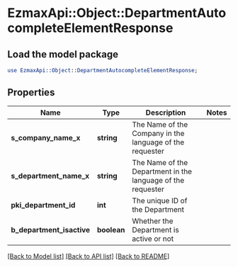 # EzmaxApi::Object::DepartmentAutocompleteElementResponse

## Load the model package
```perl
use EzmaxApi::Object::DepartmentAutocompleteElementResponse;
```

## Properties
Name | Type | Description | Notes
------------ | ------------- | ------------- | -------------
**s_company_name_x** | **string** | The Name of the Company in the language of the requester | 
**s_department_name_x** | **string** | The Name of the Department in the language of the requester | 
**pki_department_id** | **int** | The unique ID of the Department | 
**b_department_isactive** | **boolean** | Whether the Department is active or not | 

[[Back to Model list]](../README.md#documentation-for-models) [[Back to API list]](../README.md#documentation-for-api-endpoints) [[Back to README]](../README.md)


